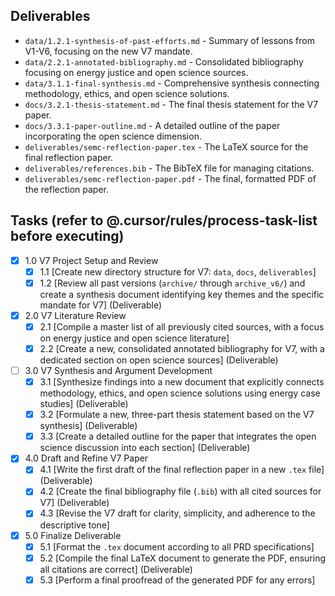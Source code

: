 ## Deliverables

- `data/1.2.1-synthesis-of-past-efforts.md` - Summary of lessons from V1-V6, focusing on the new V7 mandate.
- `data/2.2.1-annotated-bibliography.md` - Consolidated bibliography focusing on energy justice and open science sources.
- `data/3.1.1-final-synthesis.md` - Comprehensive synthesis connecting methodology, ethics, and open science solutions.
- `docs/3.2.1-thesis-statement.md` - The final thesis statement for the V7 paper.
- `docs/3.3.1-paper-outline.md` - A detailed outline of the paper incorporating the open science dimension.
- `deliverables/semc-reflection-paper.tex` - The LaTeX source for the final reflection paper.
- `deliverables/references.bib` - The BibTeX file for managing citations.
- `deliverables/semc-reflection-paper.pdf` - The final, formatted PDF of the reflection paper.

## Tasks (refer to @.cursor/rules/process-task-list before executing)

- [x] 1.0 V7 Project Setup and Review
  - [x] 1.1 [Create new directory structure for V7: `data`, `docs`, `deliverables`]
  - [x] 1.2 [Review all past versions (`archive/` through `archive_v6/`) and create a synthesis document identifying key themes and the specific mandate for V7] (Deliverable)
- [x] 2.0 V7 Literature Review
  - [x] 2.1 [Compile a master list of all previously cited sources, with a focus on energy justice and open science literature]
  - [x] 2.2 [Create a new, consolidated annotated bibliography for V7, with a dedicated section on open science sources] (Deliverable)
- [ ] 3.0 V7 Synthesis and Argument Development
  - [x] 3.1 [Synthesize findings into a new document that explicitly connects methodology, ethics, and open science solutions using energy case studies] (Deliverable)
  - [x] 3.2 [Formulate a new, three-part thesis statement based on the V7 synthesis] (Deliverable)
  - [x] 3.3 [Create a detailed outline for the paper that integrates the open science discussion into each section] (Deliverable)
- [x] 4.0 Draft and Refine V7 Paper
  - [x] 4.1 [Write the first draft of the final reflection paper in a new `.tex` file] (Deliverable)
  - [x] 4.2 [Create the final bibliography file (`.bib`) with all cited sources for V7] (Deliverable)
  - [x] 4.3 [Revise the V7 draft for clarity, simplicity, and adherence to the descriptive tone]
- [x] 5.0 Finalize Deliverable
  - [x] 5.1 [Format the `.tex` document according to all PRD specifications]
  - [x] 5.2 [Compile the final LaTeX document to generate the PDF, ensuring all citations are correct] (Deliverable)
  - [x] 5.3 [Perform a final proofread of the generated PDF for any errors] 